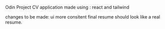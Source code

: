 Odin Project CV application
made using :
react and tailwind


changes to be made:
ui more consitent 
final resume should look like a real resume.